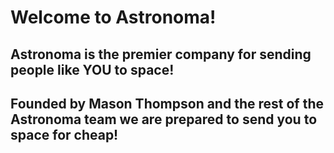 # Welcome to Astronoma!

## Astronoma is the premier company for sending people like YOU to space!
## Founded by Mason Thompson and the rest of the Astronoma team we are prepared to send you to space for cheap!